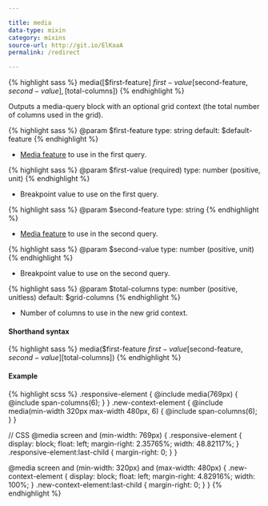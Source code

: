 ```yaml
---

title: media
data-type: mixin
category: mixins
source-url: http://git.io/ElKaaA
permalink: /redirect

---
```


{% highlight sass %}
media([$first-feature] $first-value [$second-feature, $second-value], [$total-columns])
{% endhighlight %}

Outputs a media-query block with an optional grid context (the total number of columns used in the grid).

{% highlight sass %}
@param $first-feature
  type: string
  default: $default-feature
{% endhighlight %}
- [Media feature](http://www.w3.org/TR/css3-mediaqueries/#media1) to use in the first query.

{% highlight sass %}
@param $first-value (required)
  type: number (positive, unit)
{% endhighlight %}
- Breakpoint value to use on the first query.

{% highlight sass %}
@param $second-feature
  type: string
{% endhighlight %}
- [Media feature](http://www.w3.org/TR/css3-mediaqueries/#media1) to use in the second query.

{% highlight sass %}
@param $second-value
  type: number (positive, unit)
{% endhighlight %}
- Breakpoint value to use on the second query.

{% highlight sass %}
@param $total-columns
  type: number (positive, unitless)
  default: $grid-columns
{% endhighlight %}
- Number of columns to use in the new grid context.

#### Shorthand syntax

{% highlight sass %}
media($first-feature $first-value [$second-feature, $second-value] [$total-columns])
{% endhighlight %}

#### Example

{% highlight scss %}
.responsive-element {
  @include media(769px) {
    @include span-columns(6);
  }
}
.new-context-element {
  @include media(min-width 320px max-width 480px, 6) {
    @include span-columns(6);
  }
}

// CSS
@media screen and (min-width: 769px) {
  .responsive-element {
    display: block;
    float: left;
    margin-right: 2.35765%;
    width: 48.82117%;
  }
  .responsive-element:last-child {
    margin-right: 0;
  }
}

@media screen and (min-width: 320px) and (max-width: 480px) {
  .new-context-element {
    display: block;
    float: left;
    margin-right: 4.82916%;
    width: 100%;
  }
  .new-context-element:last-child {
    margin-right: 0;
  }
}
{% endhighlight %}
